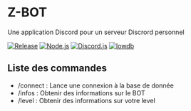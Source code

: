 # Z-BOT
Une application Discord pour un serveur Discrord personnel

[![Release](https://img.shields.io/github/package-json/v/Sachanime/Z-BOT)](https://github.com/Sachanime/Z-BOT)
[![Node.js](https://img.shields.io/badge/Node.js-v23.0.0-%235FA04E?logo=Node.js)](https://nodejs.org/)
[![Discord.js](https://img.shields.io/badge/dynamic/json?url=https%3A%2F%2Fraw.githubusercontent.com%2FSachanime%2FZ-BOT%2Fmain%2Fpackage-lock.json&query=%24.packages%5B'node_modules%2Fdiscord.js'%5D.version&label=Discord.js&color=%235865f2&logo=Discord.js)](https://discord.js.org/)
[![lowdb](https://img.shields.io/badge/dynamic/json?url=https%3A%2F%2Fraw.githubusercontent.com%2FSachanime%2FZ-BOT%2Fmain%2Fpackage-lock.json&query=%24.packages%5B'node_modules%2Flowdb'%5D.version&label=lowdb)](https://mongoosejs.com/)

## Liste des commandes

- /connect : Lance une connexion à la base de donnée
- /infos : Obtenir des informations sur le BOT
- /level : Obtenir des informations sur votre level
